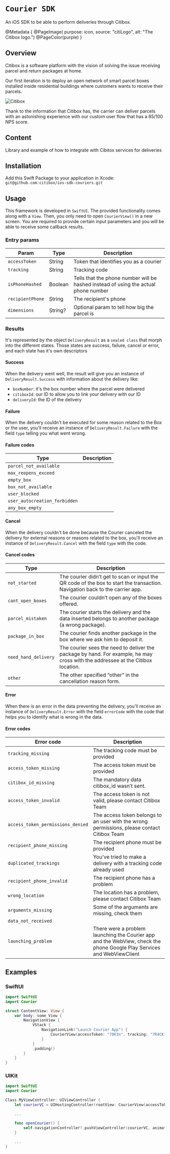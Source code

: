 # ``Courier SDK``

An iOS SDK to be able to perform deliveries through Citibox.

@Metadata {
    @PageImage(
        purpose: icon, 
        source: "citiLogo", 
        alt: "The Citibox logo.")
    @PageColor(purple)
}

## Overview

Citibox is a software platform with the vision of solving the issue receiving parcel and return packages at home.

Our first iteration is to deploy an open network of smart parcel boxes installed inside residential buildings where customers wants to receive their parcels.

![Citibox](citibox.png)

Thank to the information that Citibox has, the carrier can deliver parcels with an astonishing experience with our custom user flow that has a 85/100 NPS score.

## Content

Library and example of how to integrate with Cibitox services for deliveries

## Installation

Add this Swift Package to your application in Xcode: `git@github.com:citibox/ios-sdk-couriers.git`

## Usage

This framework is developed in `SwiftUI`. The provided functionality comes along with a `View`.
Then, you only need to open `CourierView()` in a new screen.
You are required to provide certain input parameters and you will be able to receive some callback results. 

### Entry params

| Param            | Type    | Description                                                                         |  
|------------------|---------|-------------------------------------------------------------------------------------|  
| `accessToken`    | String  | Token that identifies you as a courier                                              |  
| `tracking`       | String  | Tracking code                                                                       |  
| `isPhoneHashed`  | Boolean | Tells that the phone number will be hashed instead of using the actual phone number |  
| `recipientPhone` | String  | The recipient's phone                                                               |  
| `dimensions`     | String? | Optional param to tell how big the parcel is                                        |  

### Results
It's represented by the object `DeliveryResult` as a `sealed class` that morph into the different states.
Those states are success, failure, cancel or error, and each state has it's own descriptors

#### Success
When the delivery went well, the result will give you an instance of `DeliveryResult.Success` with information about the delivery like:

- `boxNumber`: it's the box number where the parcel were delivered
- `citiboxId`: our ID to allow you to link your delivery with our ID
- `deliveryId`: the ID of the delivery

#### Failure
When the delivery couldn't be executed for some reason related to the Box or the user, you'll receive an instance of `DeliveryResult.Failure` with the field `type` telling you what went wrong.

#### Failure codes
|Type|Description|
|--|--|
|`parcel_not_available`|  |
|`max_reopens_exceed`|  |
|`empty_box`|  |
|`box_not_available`|  |
|`user_blocked`|  |
|`user_autocreation_forbidden`|  |
|`any_box_empty`|  |

#### Cancel
When the delivery couldn't be done because the Courier canceled the delivery for external reasons or reasons related to the box, you'll receive an instance of `DeliveryResult.Cancel` with the field `type` with the code.

#### Cancel codes
| Type                 | Description                                                                                                                     |
|----------------------|---------------------------------------------------------------------------------------------------------------------------------|
| `not_started`        | The courier didn’t get to scan or input the QR code of the box to start the transaction. Navigation back to the carrier app.    |
| `cant_open_boxes`    | The courier couldn’t open any of the boxes offered.                                                                             |
| `parcel_mistaken`    | The courier starts the delivery and the data inserted belongs to another package (a wrong package).                             |
| `package_in_box`     | The courier finds another package in the box where we ask him to deposit it.                                                    |
| `need_hand_delivery` | The courier sees the need to deliver the package by hand. For example, he may cross with the addressee at the Citibox location. |
| `other`              | The other specified “other” in the cancellation reason form.                                                                    |

#### Error
When there is an error in the data preventing the delivery, you'll receive an instance of `DeliveryResult.Error` with the field `errorCode` with the code that helps you to identify what is wrong in the data.

#### Error codes
| Error code                        | Description                                                                                                            |
|-----------------------------------|------------------------------------------------------------------------------------------------------------------------|
| `tracking_missing`                | The tracking code must be provided                                                                                     |
| `access_token_missing`            | The access token must be provided                                                                                      |
| `citibox_id_missing`              | The mandatory data citibox_id wasn’t sent.                                                                             |
| `access_token_invalid`            | The access token is not valid, please contact Citibox Team                                                             |
| `access_token_permissions_denied` | The access token belongs to an user with the wrong permissions, please contact Citibox Team                            |
| `recipient_phone_missing`         | The recipient phone must be provided                                                                                   |
| `duplicated_trackings`            | You've tried to make a delivery with a tracking code already used                                                      |
| `recipient_phone_invalid`         | The recipient phone has a problem                                                                                      |
| `wrong_location`                  | The location has a problem, please contact Citibox Team                                                                |
| `arguments_missing`               | Some of the arguments are missing, check them                                                                          |
| `data_not_received`               |                                                                                                                        |
| `launching_problem`               | There were a problem launching the Courier app and the WebView, check the phone Google Play Services and WebViewClient |

## Examples

### SwiftUI

```swift
import SwiftUI
import Courier

struct ContentView: View {
    var body: some View {
        NavigationView {
            VStack {
                NavigationLink("Launch Courier App") {
                    CourierView(accessToken: "70K3n", tracking: "7R4CK1N6", recipientPhone: "+34666000111")
                }
            }
            .padding()
        }
    }
}

```

### UIKit

```swift
import SwiftUI
import Courier

Class MyViewController: UIViewController {
    let courierVC = UIHostingController(rootView: CourierView(accessToken: "70K3n", tracking: "7R4CK1N6", recipientPhone: "+34666000111"))

    ...

    func openCourier() {
        self.navigationController?.pushViewController(courierVC, animated: true)
    }
    
    ...
}

```
